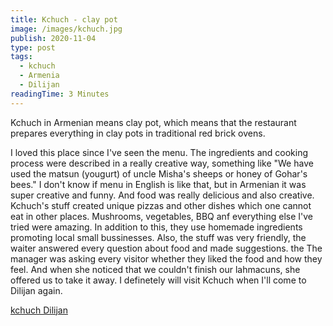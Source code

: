```yaml
---
title: Kchuch - clay pot
image: /images/kchuch.jpg
publish: 2020-11-04
type: post
tags:
  - kchuch
  - Armenia
  - Dilijan
readingTime: 3 Minutes
---
```


Kchuch in Armenian means clay pot, which means that the restaurant prepares everything in clay pots in traditional red brick ovens.

<!-- more -->

I loved this place since I've seen the menu. The ingredients and cooking process were described in a really creative way, something like "We have used the matsun (yougurt) of uncle Misha's sheeps or honey of Gohar's bees." I don't know if menu in English is like that, but in Armenian it was super creative and funny.
And food was really delicious and also creative. Kchuch's stuff created unique pizzas and other dishes which one cannot eat in other places. Mushrooms, vegetables, BBQ anf everything else I've tried were amazing. In addition to this, they use homemade ingredients promoting local small bussinesses.
Also, the stuff was very friendly, the waiter answered every question about food and made suggestions. the The manager was asking every visitor whether they liked the food and how they feel. And when she noticed that we couldn't finish our lahmacuns, she offered us to take it away.
I definetely will visit Kchuch when I'll come to Dilijan again.

[kchuch Dilijan](https://www.tripadvisor.com/ShowUserReviews-g1160895-d10518721-r408547125-Kchuch_Restaurant-Dilijan_Tavush_Province.html)